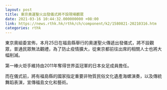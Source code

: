 ```yaml
---
layout: post
title: 東京奧運聖火出發儀式將不設現場觀眾
date: 2021-03-16 10:44:32.000000000 +08:00
link: https://news.rthk.hk/rthk/ch/component/k2/1580821-20210316.htm
categories: rthk
---
```


東京奧組委宣佈，本月25日在福島縣舉行的奧運聖火傳遞出發儀式，將不設觀眾，普通民眾無法觀禮，為了防止疫情擴大，從東京都前往出席的相關人士也將大幅削減。

第一棒火炬手維持由2011年奪得世界盃冠軍的日本女足成員擔任。

而在儀式前，將有福島縣的國家指定重要非物質民俗文化遺產海螺演奏，以及傳統舞蹈表演，宣傳福島文化和藝術。
